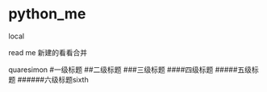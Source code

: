 # python_me
local

read me
新建的看看合并

quaresimon
#一级标题
##二级标题
###三级标题
####四级标题
#####五级标题
######六级标题sixth
